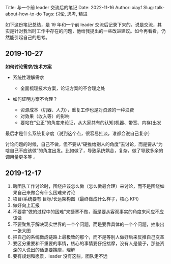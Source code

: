 Title: 与一个前 leader 交流后的笔记
Date: 2022-11-16
Author: xiayf
Slug: talk-about-how-to-do
Tags: 讨论, 思考, 精进

如下这份笔记总结，是 19 年和一个前 leader 交流后记录下来的。说是交流，其实是针对我当时工作中存在的问题，他给我提出的一些改进建议。如今再看看，仍然能引起自己的思考。

## 2019-10-27

**如何讨论需求/技术方案**

- 系统性理解需求
    - 全面梳理技术方案，论证方案的不合理之处

- 如何证明方案不合理？
    - 资源成本（机器、人力），重复工作也是对资源的一种浪费
    - 对效果（收入等）的影响
    - 要站在“公正”的角度来论证，从大家共有的认知(机器、带宽、内存)出发

最后才是什么系统复杂度（说到这个点，很容易扯淡，谁都会说自己复杂）

讨论问题的时候，自己不做，但不要从“硬推给别人的角度”去讨论，而是要从“为啥自己不应该做”的角度出发。比如做了，导致系统耦合，复杂，做了导致多余的调用量更多等 。

## 2019-12-17

1.  跨团队工作讨论时，围绕应该怎么做（怎么做最合理）来讨论，而不是围绕如果自己来做会有什么困难来讨论
2. 项目/系统要有 目标/长远架构图（最终做成什么样子，核心 KPI）
3. 做好向上汇报
4. 不要拿“做的过程中的困难”来搪塞不做，而是要从客观事实的角度来问应不应该做
5. 不要聚焦于解决现实世界的一个个问题，而是要靠具体的一个个问题，抽象出一张大图
6. 把自己的系统做成链路上最极致的那个，而不是等别人做好后来反推自己变革
7. 要区分重要和不重要的事情，核心的事情要仔细揣摩，没有人是傻子，那些资深的人说出的话更要揣摩，理解
8. 要有规划和愿景，leader 没有这些，团队走不远

